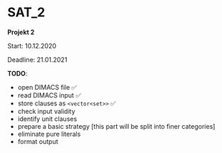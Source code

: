 # SAT_2

**Projekt 2**

Start: 10.12.2020

Deadline: 21.01.2021

**TODO**:

- open DIMACS file :white_check_mark:
- read DIMACS input :white_check_mark:
- store clauses as `<vector<set>>` :white_check_mark:
- check input validity
- identify unit clauses 
- prepare a basic strategy [this part will be split into finer categories]
- eliminate pure literals
- format output
